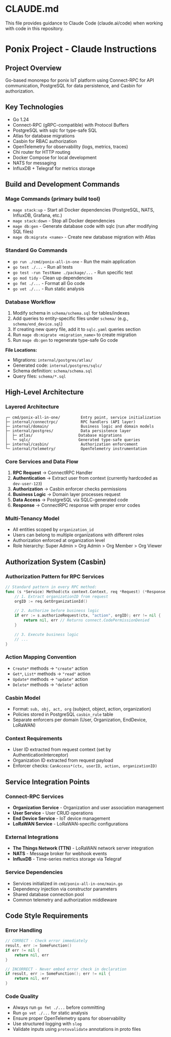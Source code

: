 # CLAUDE.md

This file provides guidance to Claude Code (claude.ai/code) when working with code in this repository.

# Ponix Project - Claude Instructions

## Project Overview
Go-based monorepo for ponix IoT platform using Connect-RPC for API communication, PostgreSQL for data persistence, and Casbin for authorization.

## Key Technologies
- Go 1.24
- Connect-RPC (gRPC-compatible) with Protocol Buffers
- PostgreSQL with sqlc for type-safe SQL
- Atlas for database migrations
- Casbin for RBAC authorization
- OpenTelemetry for observability (logs, metrics, traces)
- Chi router for HTTP routing
- Docker Compose for local development
- NATS for messaging
- InfluxDB + Telegraf for metrics storage

## Build and Development Commands

### Mage Commands (primary build tool)
- `mage stack:up` - Start all Docker dependencies (PostgreSQL, NATS, InfluxDB, Grafana, etc.)
- `mage stack:down` - Stop all Docker dependencies
- `mage db:gen` - Generate database code with sqlc (run after modifying SQL files)
- `mage db:migrate <name>` - Create new database migration with Atlas

### Standard Go Commands
- `go run ./cmd/ponix-all-in-one` - Run the main application
- `go test ./...` - Run all tests
- `go test -run TestName ./package/...` - Run specific test
- `go mod tidy` - Clean up dependencies
- `go fmt ./...` - Format all Go code
- `go vet ./...` - Run static analysis

### Database Workflow
1. Modify schema in `schema/schema.sql` for tables/indexes
2. Add queries to entity-specific files under `schema/` (e.g., `schema/end_device.sql`)
3. If creating new query file, add it to `sqlc.yaml` queries section
4. Run `mage db:migrate <migration_name>` to create migration
5. Run `mage db:gen` to regenerate type-safe Go code

**File Locations:**
- Migrations: `internal/postgres/atlas/`
- Generated code: `internal/postgres/sqlc/`
- Schema definition: `schema/schema.sql`
- Query files: `schema/*.sql`

## High-Level Architecture

### Layered Architecture
```
┌─ cmd/ponix-all-in-one/         Entry point, service initialization
├─ internal/connectrpc/          RPC handlers (API layer)
├─ internal/domain/              Business logic and domain models
├─ internal/postgres/            Data persistence layer
│  ├─ atlas/                    Database migrations
│  └─ sqlc/                     Generated type-safe queries
├─ internal/casbin/              Authorization enforcement
└─ internal/telemetry/           OpenTelemetry instrumentation
```

### Core Services and Data Flow
1. **RPC Request** → ConnectRPC Handler
2. **Authentication** → Extract user from context (currently hardcoded as `dev-user-123`)
3. **Authorization** → Casbin enforcer checks permissions
4. **Business Logic** → Domain layer processes request
5. **Data Access** → PostgreSQL via SQLC-generated code
6. **Response** → ConnectRPC response with proper error codes

### Multi-Tenancy Model
- All entities scoped by `organization_id`
- Users can belong to multiple organizations with different roles
- Authorization enforced at organization level
- Role hierarchy: Super Admin > Org Admin > Org Member > Org Viewer

## Authorization System (Casbin)

### Authorization Pattern for RPC Services
```go
// Standard pattern in every RPC method:
func (s *Service) Method(ctx context.Context, req *Request) (*Response, error) {
    // 1. Extract organizationID from request
    orgID := req.GetOrganizationId()
    
    // 2. Authorize before business logic
    if err := s.authorizeRequest(ctx, "action", orgID); err != nil {
        return nil, err // Returns connect.CodePermissionDenied
    }
    
    // 3. Execute business logic
    // ...
}
```

### Action Mapping Convention
- `Create*` methods → `"create"` action
- `Get*`, `List*` methods → `"read"` action
- `Update*` methods → `"update"` action
- `Delete*` methods → `"delete"` action

### Casbin Model
- Format: `sub, obj, act, org` (subject, object, action, organization)
- Policies stored in PostgreSQL `casbin_rule` table
- Separate enforcers per domain (User, Organization, EndDevice, LoRaWAN)

### Context Requirements
- User ID extracted from request context (set by AuthenticationInterceptor)
- Organization ID extracted from request payload
- Enforcer checks: `CanAccess*(ctx, userID, action, organizationID)`

## Service Integration Points

### Connect-RPC Services
- **Organization Service** - Organization and user association management
- **User Service** - User CRUD operations
- **End Device Service** - IoT device management
- **LoRaWAN Service** - LoRaWAN-specific configurations

### External Integrations
- **The Things Network (TTN)** - LoRaWAN network server integration
- **NATS** - Message broker for webhook events
- **InfluxDB** - Time-series metrics storage via Telegraf

### Service Dependencies
- Services initialized in `cmd/ponix-all-in-one/main.go`
- Dependency injection via constructor parameters
- Shared database connection pool
- Common telemetry and authorization middleware

## Code Style Requirements

### Error Handling
```go
// CORRECT - Check error immediately
result, err := SomeFunction()
if err != nil {
    return nil, err
}

// INCORRECT - Never embed error check in declaration
if result, err := SomeFunction(); err != nil {
    return nil, err
}
```

### Code Quality
- Always run `go fmt ./...` before committing
- Run `go vet ./...` for static analysis
- Ensure proper OpenTelemetry spans for observability
- Use structured logging with `slog`
- Validate inputs using `protovalidate` annotations in proto files
